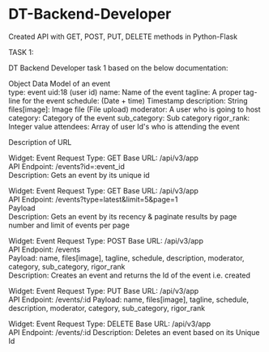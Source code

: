 # DT-Backend-Developer
Created API with GET, POST, PUT, DELETE methods in Python-Flask

TASK 1:

DT Backend Developer task 1 based on the below documentation:

Object Data Model of an event	
type: event
uid:18 (user id)
name: Name of the event
tagline: A proper tag-line for the event
schedule: (Date + time) Timestamp
description: String
files[image]: Image file (File upload)
moderator: A user who is going to host
category: Category of the event
sub_category: Sub category
rigor_rank: Integer value
attendees: Array of user Id's who is attending the event


Description of URL

Widget: Event
Request Type: GET
Base URL: /api/v3/app	
API Endpoint: /events?id=:event_id	
Description: Gets an event by its unique id

Widget: Event
Request Type: GET
Base URL: /api/v3/app	
API Endpoint: /events?type=latest&limit=5&page=1	
Payload		
Description: Gets an event by its recency & paginate results by page number and limit of events per page

Widget: Event
Request Type: POST
Base URL: /api/v3/app	
API Endpoint: /events	
Payload: name, files[image], tagline, schedule, description, moderator, category, sub_category, rigor_rank		
Description: Creates an event and returns the Id of the event i.e. created

Widget: Event
Request Type: PUT
Base URL: /api/v3/app	
API Endpoint: /events/:id
Payload: name, files[image], tagline, schedule, description, moderator, category, sub_category, rigor_rank		

Widget: Event
Request Type: DELETE
Base URL: /api/v3/app	
API Endpoint: /events/:id
Description: Deletes an event based on its Unique Id
